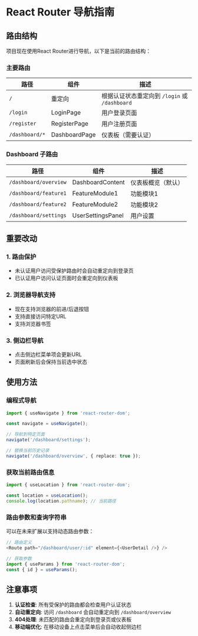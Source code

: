 # React Router 导航指南

## 路由结构

项目现在使用React Router进行导航，以下是当前的路由结构：

### 主要路由

| 路径 | 组件 | 描述 |
|------|------|------|
| `/` | 重定向 | 根据认证状态重定向到 `/login` 或 `/dashboard` |
| `/login` | LoginPage | 用户登录页面 |
| `/register` | RegisterPage | 用户注册页面 |
| `/dashboard/*` | DashboardPage | 仪表板（需要认证） |

### Dashboard 子路由

| 路径 | 组件 | 描述 |
|------|------|------|
| `/dashboard/overview` | DashboardContent | 仪表板概览（默认） |
| `/dashboard/feature1` | FeatureModule1 | 功能模块1 |
| `/dashboard/feature2` | FeatureModule2 | 功能模块2 |
| `/dashboard/settings` | UserSettingsPanel | 用户设置 |

## 重要改动

### 1. 路由保护
- 未认证用户访问受保护路由时会自动重定向到登录页
- 已认证用户访问认证页面时会重定向到仪表板

### 2. 浏览器导航支持
- 现在支持浏览器的前进/后退按钮
- 支持直接访问特定URL
- 支持浏览器书签

### 3. 侧边栏导航
- 点击侧边栏菜单项会更新URL
- 页面刷新后会保持当前选中状态

## 使用方法

### 编程式导航
```typescript
import { useNavigate } from 'react-router-dom';

const navigate = useNavigate();

// 导航到特定页面
navigate('/dashboard/settings');

// 替换当前历史记录
navigate('/dashboard/overview', { replace: true });
```

### 获取当前路由信息
```typescript
import { useLocation } from 'react-router-dom';

const location = useLocation();
console.log(location.pathname); // 当前路径
```

### 路由参数和查询字符串
可以在未来扩展以支持动态路由参数：
```typescript
// 路由定义
<Route path="/dashboard/user/:id" element={<UserDetail />} />

// 获取参数
import { useParams } from 'react-router-dom';
const { id } = useParams();
```

## 注意事项

1. **认证检查**: 所有受保护的路由都会检查用户认证状态
2. **自动重定向**: 访问 `/dashboard` 会自动重定向到 `/dashboard/overview`
3. **404处理**: 未匹配的路由会重定向到登录页或仪表板
4. **移动端优化**: 在移动设备上点击菜单后会自动收起侧边栏 
